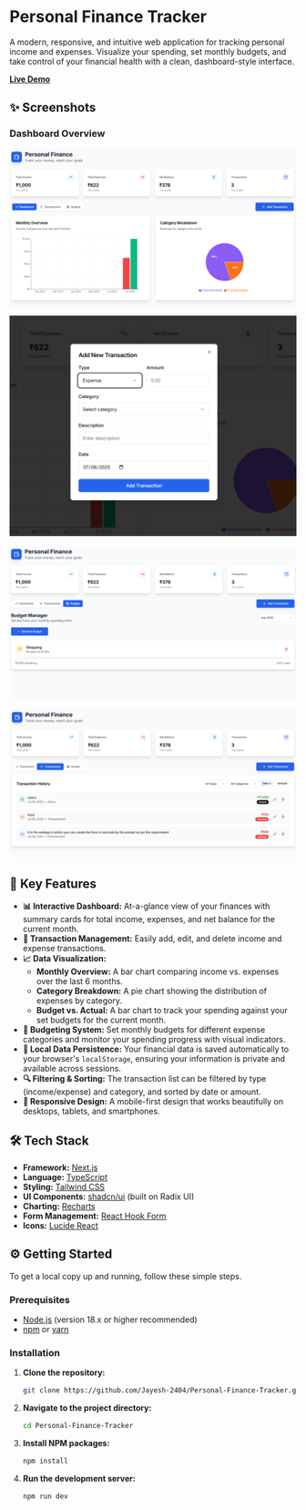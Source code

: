# Personal Finance Tracker


A modern, responsive, and intuitive web application for tracking personal income and expenses. Visualize your spending, set monthly budgets, and take control of your financial health with a clean, dashboard-style interface.


<!-- You can add a link to your live Vercel deployment here -->
**[Live Demo](https://personal-finance-tracker-a83i.vercel.app/)**

## ✨ Screenshots

### Dashboard Overview
![Dashboard Overview](./public/sc-1.png)


![Add Transaction Modal](./public/sc-2.png)


![Budget Manager](./public/sc-3.png)


![Transactions History](./public/sc-4.png)

## 🚀 Key Features

- **📊 Interactive Dashboard:** At-a-glance view of your finances with summary cards for total income, expenses, and net balance for the current month.
- **💸 Transaction Management:** Easily add, edit, and delete income and expense transactions.
- **📈 Data Visualization:**
  - **Monthly Overview:** A bar chart comparing income vs. expenses over the last 6 months.
  - **Category Breakdown:** A pie chart showing the distribution of expenses by category.
  - **Budget vs. Actual:** A bar chart to track your spending against your set budgets for the current month.
- **🎯 Budgeting System:** Set monthly budgets for different expense categories and monitor your spending progress with visual indicators.
- **💾 Local Data Persistence:** Your financial data is saved automatically to your browser's `localStorage`, ensuring your information is private and available across sessions.
- **🔍 Filtering & Sorting:** The transaction list can be filtered by type (income/expense) and category, and sorted by date or amount.
- **📱 Responsive Design:** A mobile-first design that works beautifully on desktops, tablets, and smartphones.

## 🛠️ Tech Stack

- **Framework:** [Next.js](https://nextjs.org/)
- **Language:** [TypeScript](https://www.typescriptlang.org/)
- **Styling:** [Tailwind CSS](https://tailwindcss.com/)
- **UI Components:** [shadcn/ui](https://ui.shadcn.com/) (built on Radix UI)
- **Charting:** [Recharts](https://recharts.org/)
- **Form Management:** [React Hook Form](https://react-hook-form.com/)
- **Icons:** [Lucide React](https://lucide.dev/)

## ⚙️ Getting Started

To get a local copy up and running, follow these simple steps.

### Prerequisites

- [Node.js](https://nodejs.org/) (version 18.x or higher recommended)
- [npm](https://www.npmjs.com/get-npm) or [yarn](https://classic.yarnpkg.com/en/docs/install/)

### Installation

1.  **Clone the repository:**
    ```sh
    git clone https://github.com/Jayesh-2404/Personal-Finance-Tracker.git
    ```
2.  **Navigate to the project directory:**
    ```sh
    cd Personal-Finance-Tracker
    ```
3.  **Install NPM packages:**
    ```sh
    npm install
    ```
4.  **Run the development server:**
    ```sh
    npm run dev
    ```

